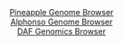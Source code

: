<div id="Pineapple_Genome_Browser" align="center">
  <a href="https://igv.org/app/?sessionURL=blob:zZJdb5swGIX_i6VWm0TAQICAVE20Sz8Smn6kNGqqChkwxJqxqe2QL.W_z6s27aaTmotNk3xhv3rt95zjZwc6LCThDETAMW3PtG1gALngqylqWoonqMESRBWiEhtA4AoLzAoMoh2okFQovU_0zYVSrYwsi6i21yBWc1O6JmrQljO0kmbBG.uMU4pyLpDiQlqnAnXcInXXW.Ecta2pZ7umZ5VIIQvRdsGZ5FaLWZ2t9HvZr1JWY8YbnDVLqsibgEzr0RpLs0Jf4tk0Lgos5RhvrsqTeHwVP7rDdH7hn83Tm8tZ6s.Op6RmSC0FPklGt00ySQrcda_VeOKOYnG5Xq.v80l65H49Hq5bIrA8sQN74Ia.6w50MISVeP0_edaLHOh7mCLXye.eEvkQXPl978g5j09nA9KM6m3xrvMQ7A1AebHUJIBiIYLIhoYLfcNz_N6PrT0wIAx1PoITED2_GEAJVHzT7c87oDat5gVI_Lp8Q8cAXJRYgKgXQhjYYeh4_aAPw9DeGzuwFPTvhXue3ocBdGLH8bOKUKVhLjPJWmkixsyuqMx6e2Cad9cPE9pPhsH0Kcw59Momqe7Xj3NvuPpDlgbQo98.UBv9iKJ_wt1HhJgqPxQ252KzuR0sm.1oPiD0NLh0HiW.UTdnt0_vxdOH2uxh0VRcNEjpfl3Rx5.0dUgQxJQudESSnFCiNjOdIl.ByHZcDS0oOOWaQiDq_BM0oGF78PNvON39y_47">Pineapple Genome Browser</a>
</div>
<div id="Alphonso_Genome_Browser" align="center">
  <a href="https://igv.org/app/?sessionURL=blob:zZJra9swFIb_i6BjA8eW7NiJDWU4XS7FuzRNs0BLMceO7GixJVeS47Qh_31a2diXFZoPGwN9kA66vOfRc0A7KhUTHEXItYlvE4IspDaiW0DdVPQz1FShqIBKUQtJWlBJeU5RdEAFKA3L64_m5EbrRkWOw3TTq4GXwlaeDTU8CQ6dsnNROxeiqiATErSQyhlJ2AmHlbteRzNoGtu87dm.swYNDlTNRnAlnIbyMu3MfemvUlpSLmqa1m2l2XOA1OQxGdd2Ae_j1SLOc6pUQh8v1.dxchl_9cbL22lwcbv8Mlstg9WbBSs56FbS883NZubH8xhKXauqy.bJaHolxj4kl2fehzfjfcMkVedkQIZeGPRxYMAwvqb7_6lnM9iJfV_vxZhmbOp67jQMz9zJON9CELIbVSflC50fLVSJvDUmoHwjBxHBlocDy3eD3o8pGVoYh4aPFAxFd_cW0hLyrdl.d0D6sTG.IEUf2md1LCTkmkoU9UKMByQMXb8_6OMwJEfrgFpZ_T24k.V1OMBu7LpBWrBKG5nXqeKNsoFze5cXdvl0Ik2v3z3k21UyO3NHsrtaTcLiW5tMnvbxp3L7R5oDQ8A8_vyFptXXZPon5r0miK2zU3UTRPCHJp7nLXaT.aINFkR5oyAfzoYv4jkNTSFkDdrsNxWz_OnbDiQDrk1hxxTLWMX048pQFB2KiOsZbVEuKmE8RLLM3mILW8TH737r6R3vj98B">Alphonso Genome Browser</a>
</div>


<div id="DAF_Genomics_Browser" align="center">
  <a href="https://igv.org/app/?sessionURL=blob:tZFpi9swEIb_iyD7yafs2LEhFDdHm.7RZoNr2GUJij2ORW3LleQmuyH_vYO7pdCDUtiCJEbM8c7McyJfQCouWhITarljy3WJQVQlDhvWdDXcsAYUiUtWKzCIhBIktDmQ.ERKpjRLb68ws9K6U7FtF6w099CKhufKUp7FOlOJXleAoSa1WMOeRMsOyspFg8Ga2azuKtEqYbM8B6VMx.6g3W8PDJ_vvu1QErZNX2s.qG6xCWyssEqG3fK2gONfGvkPynj4qyTbJEP.JTyuimlyuUo.eov07k0wu0vfv83SILvY8H3LdC9huh7R13r59OGQpDci49m1s_NWs322mifFYuTNLxbHjktQUzd0J14U0JCSs0FqkfcIgeSVdGPXN0I6Majvm8.mNw5wC1JwEt8_GERLln_C8PsT0Y8doiIKPvcDNYMIWYAksRk5TuhGER37oe9EkXs2TqSX9QuzXKa3UejQhNLA2rEG9UteDwtEoV.dLwXyp8p4_xXUvJ_MkFV_5Yzo0k_xeRfAtef76w7t9e5I1W9xeTjFH8crhWyYRte37zMcVqNqA63.Qcc7P5y_Ag--">DAF Genomics Browser</a>
</div>
